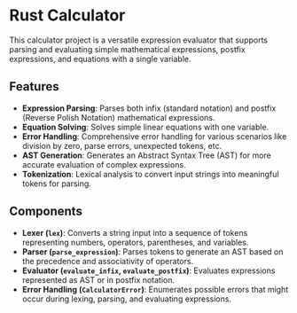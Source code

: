 # Rust Calculator

This calculator project is a versatile expression evaluator that supports parsing and evaluating simple mathematical expressions, postfix expressions, and equations with a single variable.

## Features

- **Expression Parsing**: Parses both infix (standard notation) and postfix (Reverse Polish Notation) mathematical expressions.
- **Equation Solving**: Solves simple linear equations with one variable.
- **Error Handling**: Comprehensive error handling for various scenarios like division by zero, parse errors, unexpected tokens, etc.
- **AST Generation**: Generates an Abstract Syntax Tree (AST) for more accurate evaluation of complex expressions.
- **Tokenization**: Lexical analysis to convert input strings into meaningful tokens for parsing.

## Components

- **Lexer (`lex`)**: Converts a string input into a sequence of tokens representing numbers, operators, parentheses, and variables.
- **Parser (`parse_expression`)**: Parses tokens to generate an AST based on the precedence and associativity of operators.
- **Evaluator (`evaluate_infix`, `evaluate_postfix`)**: Evaluates expressions represented as AST or in postfix notation.
- **Error Handling (`CalculatorError`)**: Enumerates possible errors that might occur during lexing, parsing, and evaluating expressions.

